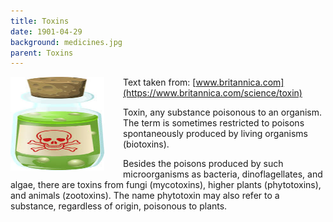 ```yaml
---
title: Toxins
date: 1901-04-29
background: medicines.jpg
parent: Toxins
---
```


<img src="/images/poison.jpeg" style="float: left; margin-right: 30px;" width="150" height="150" />

Text taken from: [www.britannica.com](https://www.britannica.com/science/toxin)

Toxin, any substance poisonous to an organism. The term is sometimes restricted to poisons spontaneously produced by living organisms (biotoxins). 
<!--more-->

Besides the poisons produced by such microorganisms as bacteria, dinoflagellates, and algae, there are toxins from fungi (mycotoxins), higher plants (phytotoxins), and animals (zootoxins). The name phytotoxin may also refer to a substance, regardless of origin, poisonous to plants.


